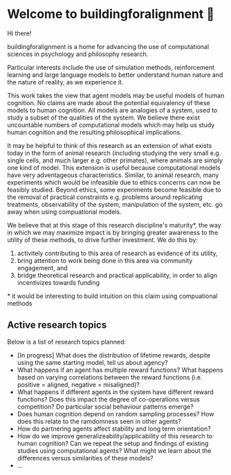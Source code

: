 # Welcome to buildingforalignment 👋

Hi there!

buildingforalignment is a home for advancing the use of computational sciences in psychology and philosophy research.

Particular interests include the use of simulation methods, reinforcement learning and large language models to better understand human 
nature and the nature of reality, as we experience it.

This work takes the view that agent models may be useful models of human cognition. No claims are made about the potential equivalency of 
these models to human cognition. All models are analogies of a system, used to study a subset of the qualities of the system. We believe 
there exist uncountable numbers of computational models which may help us study human cognition and the resulting philosophical implications.

It may be helpful to think of this research as an extension of what exists today in the form of animal research (including studying the very 
small e.g. single cells, and much larger e.g. other primates), where animals are simply one kind of model. This extension is useful because 
computational models have very adventageous characteristics. Similar, to animal research, many experiments which would be infeasible due to 
ethics concerns can now be feasibly studied. Beyond ethics, some experiments become feasible due to the removal of practical constraints e.g. 
problems around replicating treatments, observability of the system, manipulation of the system, etc. go away when using compuational models.  

We believe that at this stage of this research discipline's maturity\*, the way in which we may maximize impact is by bringing greater 
awareness to the utility of these methods, to drive further investment. We do this by: 
1) activitely contributing to this area of research as evidence of its utility,
2) bring attention to work being done in this area via community engagement, and
3) bridge theoretical research and practical applicability, in order to align incentivizes towards funding

\* it would be interesting to build intuition on this claim using compuational methods


## Active research topics

Below is a list of research topics planned:
- [In progress] What does the distribution of lifetime rewards, despite using the same starting model, tell us about agency?
- What happens if an agent has multiple reward functions? What happens based on varying correlations between the reward functions (i.e.
  positive = aligned, negative = misaligned)?
- What happens if different agents in the system have different reward functions? Does this impact the degree of co-operations versus
  competition? Do particular social behaviour patterns emerge?
- Does human cognition depend on random sampling processes? How does this relate to the ramdomness seen in other agents?
- How do partnering agents affect stability and long term orientation?
- How do we improve generalizeability/applicability of this research to human cognition? Can we repeat the setup and findings of existing
  studies using computational agents? What might we learn about the differences versus similarities of these models?
- ...

<!--

**Here are some ideas to get you started:**

🙋‍♀️ A short introduction - what is your organization all about?
🌈 Contribution guidelines - how can the community get involved?
👩‍💻 Useful resources - where can the community find your docs? Is there anything else the community should know?
🍿 Fun facts - what does your team eat for breakfast?
🧙 Remember, you can do mighty things with the power of [Markdown](https://docs.github.com/github/writing-on-github/getting-started-with-writing-and-formatting-on-github/basic-writing-and-formatting-syntax)
-->
